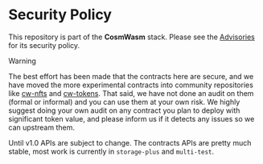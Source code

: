 # Security Policy

This repository is part of the **CosmWasm** stack.
Please see the [Advisories] for its security policy.

[Advisories]: https://github.com/CosmWasm/advisories/blob/main/SECURITY.md

> [!WARNING]  
> The best effort has been made that the contracts here are secure, and we have moved the more
> experimental contracts into community repositories like [cw-nfts](https://github.com/CosmWasm/cw-nfts) and
> [cw-tokens](https://github.com/CosmWasm/cw-tokens). That said, we have not done an audit on them (formal or informal)
> and you can use them at your own risk. We highly suggest doing your own audit on any contract you plan to deploy
> with significant token value, and please inform us if it detects any issues so we can upstream them.
> 
> Until v1.0 APIs are subject to change. The contracts APIs are pretty much stable, most work is currently
> in `storage-plus` and `multi-test`.
